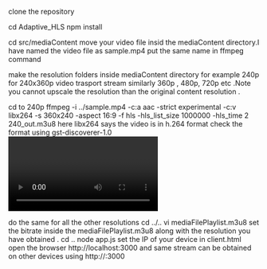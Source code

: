 clone the repository 

cd Adaptive_HLS
npm install

cd src/mediaContent
move your video file insid the mediaContent directory.I have named the video file as sample.mp4 put the same name in ffmpeg command

make  the resolution folders inside mediaContent directory for example 240p   for 240x360p video trasport stream
similarly 360p , 480p, 720p etc .Note you cannot upscale the resolution than the original content resolution .

cd to 240p 
ffmpeg -i ../sample.mp4 -c:a aac -strict experimental -c:v libx264 -s 360x240 -aspect 16:9 -f hls -hls_list_size 1000000 -hls_time 2 240_out.m3u8
here libx264 says the video is in h.264 format check the format using  gst-discoverer-1.0 <video name>
  
do the same for all the other resolutions 
  cd  ../..
  vi mediaFilePlaylist.m3u8
  set the bitrate inside the mediaFilePlaylist.m3u8 along with the resolution you have obtained .
  cd ..
  node app.js
  set the IP of your device in client.html
open the browser
  http://localhost:3000
  and same stream can be obtained on other devices using http://<serverIP>:3000
